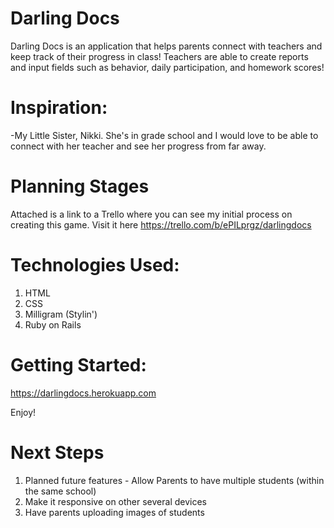 # Darling Docs

Darling Docs is an application that helps parents connect with teachers and keep track of their progress in class! 
Teachers are able to create reports and input fields such as behavior, daily participation, and homework scores!

# Inspiration:
-My Little Sister, Nikki. She's in grade school and I would love to be able to connect with her teacher and see her progress from far away.

# Planning Stages
Attached is a link to a Trello where you can see my initial process on creating this game.
Visit it here https://trello.com/b/ePILprgz/darlingdocs

# Technologies Used:
1. HTML
2. CSS
3. Milligram (Stylin')
4. Ruby on Rails

# Getting Started:

https://darlingdocs.herokuapp.com

Enjoy!


# Next Steps
1. Planned future features - Allow Parents to have multiple students (within the same school)
2. Make it responsive on other several devices 
3. Have parents uploading images of students

